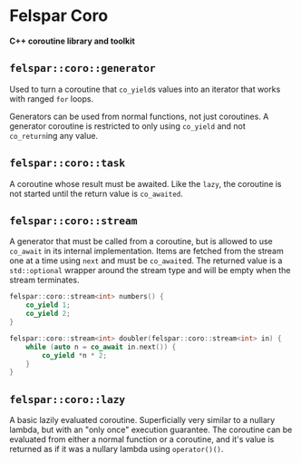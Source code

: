 # Felspar Coro

**C++ coroutine library and toolkit**


## `felspar::coro::generator`

Used to turn a coroutine that `co_yield`s values into an iterator that works with ranged `for` loops.

Generators can be used from normal functions, not just coroutines. A generator coroutine is restricted to only using `co_yield` and not `co_return`ing any value.


## `felspar::coro::task`

A coroutine whose result must be awaited. Like the `lazy`, the coroutine is not started until the return value is `co_awaited`.


## `felspar::coro::stream`

A generator that must be called from a coroutine, but is allowed to use `co_await` in its internal implementation. Items are fetched from the stream one at a time using `next` and must be `co_await`ed. The returned value is a `std::optional` wrapper around the stream type and will be empty when the stream terminates.

```cpp
felspar::coro::stream<int> numbers() {
    co_yield 1;
    co_yield 2;
}

felspar::coro::stream<int> doubler(felspar::coro::stream<int> in) {
    while (auto n = co_await in.next()) {
        co_yield *n * 2;
    }
}
```


## `felspar::coro::lazy`

A basic lazily evaluated coroutine. Superficially very similar to a nullary lambda, but with an "only once" execution guarantee. The coroutine can be evaluated from either a normal function or a coroutine, and it's value is returned as if it was a nullary lambda using `operator()()`.
